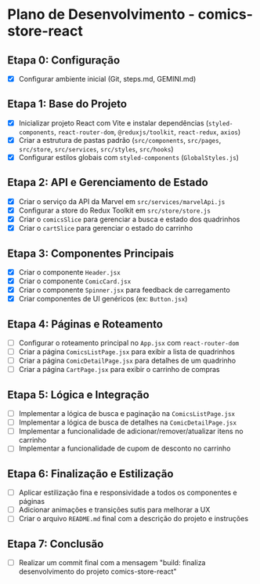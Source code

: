 # Plano de Desenvolvimento - comics-store-react

## Etapa 0: Configuração
- [x] Configurar ambiente inicial (Git, steps.md, GEMINI.md)

## Etapa 1: Base do Projeto
- [x] Inicializar projeto React com Vite e instalar dependências (`styled-components`, `react-router-dom`, `@reduxjs/toolkit`, `react-redux`, `axios`)
- [x] Criar a estrutura de pastas padrão (`src/components`, `src/pages`, `src/store`, `src/services`, `src/styles`, `src/hooks`)
- [x] Configurar estilos globais com `styled-components` (`GlobalStyles.js`)

## Etapa 2: API e Gerenciamento de Estado
- [x] Criar o serviço da API da Marvel em `src/services/marvelApi.js`
- [x] Configurar a store do Redux Toolkit em `src/store/store.js`
- [x] Criar o `comicsSlice` para gerenciar a busca e estado dos quadrinhos
- [x] Criar o `cartSlice` para gerenciar o estado do carrinho

## Etapa 3: Componentes Principais
- [x] Criar o componente `Header.jsx`
- [x] Criar o componente `ComicCard.jsx`
- [x] Criar o componente `Spinner.jsx` para feedback de carregamento
- [x] Criar componentes de UI genéricos (ex: `Button.jsx`)

## Etapa 4: Páginas e Roteamento
- [ ] Configurar o roteamento principal no `App.jsx` com `react-router-dom`
- [ ] Criar a página `ComicsListPage.jsx` para exibir a lista de quadrinhos
- [ ] Criar a página `ComicDetailPage.jsx` para detalhes de um quadrinho
- [ ] Criar a página `CartPage.jsx` para exibir o carrinho de compras

## Etapa 5: Lógica e Integração
- [ ] Implementar a lógica de busca e paginação na `ComicsListPage.jsx`
- [ ] Implementar a lógica de busca de detalhes na `ComicDetailPage.jsx`
- [ ] Implementar a funcionalidade de adicionar/remover/atualizar itens no carrinho
- [ ] Implementar a funcionalidade de cupom de desconto no carrinho

## Etapa 6: Finalização e Estilização
- [ ] Aplicar estilização fina e responsividade a todos os componentes e páginas
- [ ] Adicionar animações e transições sutis para melhorar a UX
- [ ] Criar o arquivo `README.md` final com a descrição do projeto e instruções

## Etapa 7: Conclusão
- [ ] Realizar um commit final com a mensagem "build: finaliza desenvolvimento do projeto comics-store-react"
